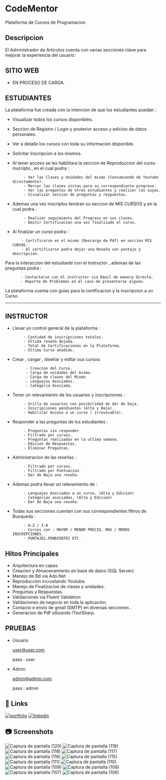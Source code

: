 # CodeMentor

Plataforma de Cursos de Programacion 

## Descripcion
El Administrador de Artículos cuenta con varias secciones clave para mejorar la experiencia del usuario:

## SITIO WEB

- EN PROCESO DE CARGA.


## ESTUDIANTES
La plataforma fue creada con la intencion de que los estudiantes puedan :

- Visualizar todos los cursos disponibles.

  
- Seccion de Registro / Login  y posterior acceso y edicion de datos personales.

  
- Ver a detalle los cursos con toda su informacion disponible.

  
- Solicitar Inscripcion a los mismos.

  
- Al tener acceso se les habilitara la seccion de Reproduccion del curso inscripto , en el cual podra :

           - Ver las Clases y Unidades del mismo (Consumiendo de Youtube directamente).
           - Marcar las clases vistas para su correspondiente progreso.
           - Ver las preguntas de otros estudiantes y realizar las suyas.
           - Visualizar seccion de preguntas y respuestas.

- Ademas una vez inscriptos tendran su seccion de MIS CURSOS y en la cual podra :

           - Realizar seguimiento del Progreso en sus clases.
           - Emitir Certificacion una vez finalizado el curso.

 - Al finalizar un curso podra :

           - Certificarse en el mismo (Descarga de Pdf) en seccion MIS CURSOS.
           - Al certificarse podra dejar una Reseña con puntaje y descripcion.
   
   
 Para la interaccion del estudiante con el Instructor , ademas de las preguntas podra :
 
           - Contactarse con el instructor via Email de manera directa.
           - Reporte de Problemas en el caso de presentarse alguno.
           
La plataforma cuenta con guias para la certificacion y la inscripcion a un Curso.

--------------------------------------------------------------------------------------------------------------------------------------
## INSTRUCTOR

- Llevar un control general de la plataforma :

           - Cantidad de inscripciones totales.
           - Ultima reseña dejada.
           - Total de Certificaciones en la Plataforma.
           - Ultimo Curso añadido.

- Crear , cargar , diseñar y editar sus cursos:

            - Creacion del Curso. 
            - Carga de unidades del mismo.
            - Carga de clases del Mismo
            - Lenguajes Asociados.
            - Categoria Asociada.
  
 - Tener un relevamiento de los usuarios y inscripciones :

            - Grilla de usuarios con posibilidad de dar de baja.  
            - Inscripciones pendientes (Alta y Baja).
            - Habilitar Acceso a un curso ( irrevocable).
              

 - Responder a las preguntas de los estudiantes :

            - Preguntas sin responder.  
            - Filtrado por cursos.
            - Preguntas realizadas en la ultima semana.
            - Edicion de Respuestas.
            - Eliminar Preguntas.
   
 - Administracion de las reseñas :

            - Filtrado por cursos.
            - Filtrado por Puntuacion.
            - Dar de Baja una reseña.
              
  
 - Ademas podra llevar un relevamiento de :

            - Lenguajes Asociados a un curso. (Alta y Edicion)
            - Categorias asociadas. (Alta y Edicion)
            - Dar de Baja una reseña.


 - Todas sus secciones cuentan con sus correspondientes filtros de Busqueda :

            - A-Z / Z-A
            - Cursos con : MAYOR / MENOR PRECIO, MAS / MENOS INSCRIPCIONES.
            - PUNTAJES,PENDIENTES ETC.



## Hitos Principales
- Arquitectura en capas.
- Creacion y Almacenamiento en base de datos (SQL Server).
- Manejo de Bd via Ado.Net
- Reproduccion incrustando Youtube.
- Manejo de Finalizacion de clases y unidades.
- Preguntas y Respuestas.
- Validaciones via Fluent Validation
- Validaciones de negocio en toda la aplicación.
- Contacto e envio de gmail (SMTP) en diversas secciones .
- Generacion de Pdf utlizando  ITextSharp.

## PRUEBAS
- Usuario

  
  user@user.com 

  pass : user
- Admin

  
  admin@admin.com

  pass : admin
## 🔗 Links
[![portfolio](https://img.shields.io/badge/my_portfolio-000?style=for-the-badge&logo=ko-fi&logoColor=white)](https://online.publuu.com/585442/1313556)
[![linkedin](https://img.shields.io/badge/linkedin-0A66C2?style=for-the-badge&logo=linkedin&logoColor=white)](https://www.linkedin.com/in/diegosantanadev-net/)

## 📷 Screenshots

![Captura de pantalla (120)](https://github.com/user-attachments/assets/2b751fe3-27dd-48fc-b5d7-a81fa826ea7c)
![Captura de pantalla (119)](https://github.com/user-attachments/assets/d946c22b-6ae5-47b9-a4f0-e2feaae45aab)
![Captura de pantalla (118)](https://github.com/user-attachments/assets/60145ce3-e088-4172-8570-b6fcb67feeaa)
![Captura de pantalla (117)](https://github.com/user-attachments/assets/57fe1cd2-e1d2-47ac-b0fb-118f51c174f9)
![Captura de pantalla (116)](https://github.com/user-attachments/assets/6130da8f-6b42-46c3-bdbf-a7dadef6691a)
![Captura de pantalla (115)](https://github.com/user-attachments/assets/9d489a7d-4d24-43d6-9c81-e8e2b5a26c7c)
![Captura de pantalla (111)](https://github.com/user-attachments/assets/907f1079-704b-4f27-ae6d-656b5175b699)
![Captura de pantalla (110)](https://github.com/user-attachments/assets/376ae8d0-cdb9-4482-b5c3-991338b4431c)
![Captura de pantalla (109)](https://github.com/user-attachments/assets/22d1f3e3-b685-4b99-8656-b08bd424be8a)
![Captura de pantalla (108)](https://github.com/user-attachments/assets/1c61cdd5-5613-43cd-b5a6-ae79bf790751)
![Captura de pantalla (107)](https://github.com/user-attachments/assets/cbd06d28-167e-4f62-bb6b-95e328d05515)
![Captura de pantalla (106)](https://github.com/user-attachments/assets/95f94de0-3c32-4359-8411-a09a34eae7ac)

